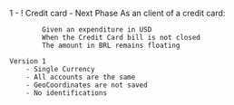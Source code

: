  1 - ! Credit card - Next Phase
            As an client of a credit card:

            Given an expenditure in USD
            When the Credit Card bill is not closed
            The amount in BRL remains floating

    Version 1 
        - Single Currency
        - All accounts are the same
        - GeoCoordinates are not saved
        - No identifications